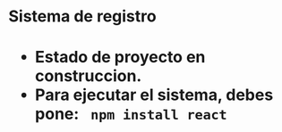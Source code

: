 <h1> Sistema de registro <h1>


- Estado de proyecto en construccion.
- Para ejecutar el sistema, debes pone:
  ``` npm install react```
